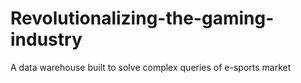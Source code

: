 # Revolutionalizing-the-gaming-industry
A data warehouse built to solve complex queries of e-sports market
